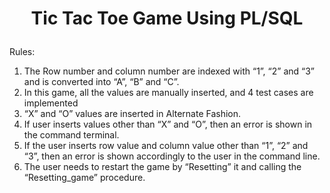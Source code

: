# <p align = 'center'>Tic Tac Toe Game Using PL/SQL</p>

Rules:
1.	The Row number and column number are indexed with “1”, “2” and “3” and is converted into “A”, “B” and “C”.
2.	In this game, all the values are manually inserted, and 4 test cases are implemented
3.	“X” and “O” values are inserted in Alternate Fashion.
4.	If user inserts values other than “X” and “O”, then an error is shown in the command terminal.
5.	If the user inserts row value and column value other than “1”, “2” and “3”, then an error is shown accordingly to the user in the command line.
6.	The user needs to restart the game by “Resetting” it and calling the “Resetting_game” procedure.

 
